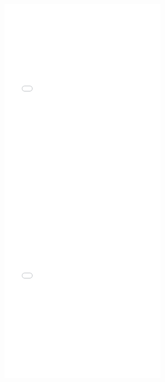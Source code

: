 <iframe id="igraph" scrolling="no" style="border:none;" seamless="seamless" src="gantt/suite_dansante_en_jazz_1_stomp.html" height="600" width="100%"></iframe>
<iframe id="igraph" scrolling="no" style="border:none;" seamless="seamless" src="gantt/suite_dansante_en_jazz_2_strait.html" height="600" width="100%"></iframe>
